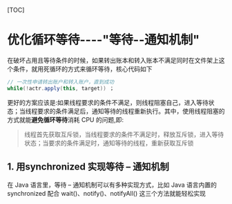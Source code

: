 [TOC]
# 优化循环等待----"等待--通知机制"
在破坏占用且等待条件的时候，如果转出账本和转入账本不满足同时在文件架上这个条件，就用死循环的方式来循环等待，核心代码如下
```java
// 一次性申请转出账户和转入账户，直到成功
while(!actr.apply(this, target)) ；
```
更好的方案应该是:如果线程要求的条件不满足，则线程阻塞自己，进入等待状态；当线程要求的条件满足后，通知等待的线程重新执行。其中，使用线程阻塞的方式就能**避免循环等待**消耗 CPU 的问题,即:
>线程首先获取互斥锁，当线程要求的条件不满足时，释放互斥锁，进入等待状态；当要求的条件满足时，通知等待的线程，重新获取互斥锁

## 1. 用synchronized 实现等待 – 通知机制
在 Java 语言里，等待 – 通知机制可以有多种实现方式，比如 Java 语言内置的 synchronized 配合 wait()、notify()、notifyAll() 这三个方法就能轻松实现